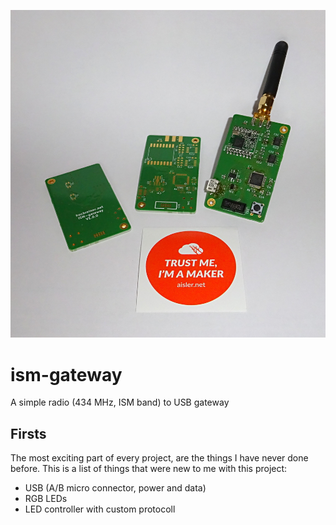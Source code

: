 ![](pictures/main.jpg)
# ism-gateway
A simple radio (434 MHz, ISM band) to USB gateway

## Firsts
The most exciting part of every project, are the things I have never done before.
This is a list of things that were new to me with this project:

  * USB (A/B micro connector, power and data)
  * RGB LEDs
  * LED controller with custom protocoll
